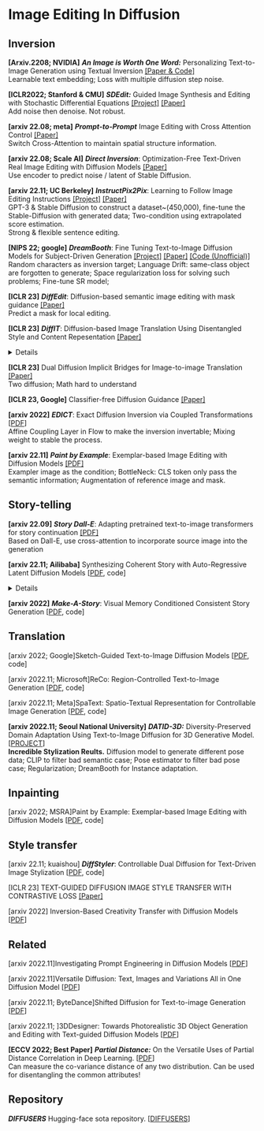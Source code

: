 # Image Editing In Diffusion 


## Inversion 

**[Arxiv.2208; NVIDIA]**  ***An Image is Worth One Word:*** Personalizing Text-to-Image Generation using Textual Inversion [[Paper & Code]](https://github.com/rinongal/textual_inversion)  
Learnable text embedding; Loss with multiple diffusion step noise.

**[ICLR2022; Stanford & CMU]** ***SDEdit:*** Guided Image Synthesis and Editing with Stochastic Differential Equations [[Project]](https://sde-image-editing.github.io/) [[Paper]](https://arxiv.org/pdf/2108.01073.pdf)  
Add noise then denoise. Not robust.

**[arxiv 22.08; meta]** ***Prompt-to-Prompt*** Image Editing with Cross Attention Control [[Paper]](https://arxiv.org/abs/2208.01626)  
Switch Cross-Attention to maintain spatial structure information.

**[arxiv 22.08; Scale AI]** ***Direct Inversion***: Optimization-Free Text-Driven Real Image Editing with Diffusion Models [[Paper]](https://arxiv.org/pdf/2211.07825)  
Use encoder to predict noise / latent of Stable Diffusion.

**[arxiv 22.11; UC Berkeley]** ***InstructPix2Pix***: Learning to Follow Image Editing Instructions [[Project]](https://www.timothybrooks.com/instruct-pix2pix)  [[Paper]](https://arxiv.org/pdf/2211.09800.pdf)  
GPT-3 & Stable Diffusion to construct a dataset~(450,000), fine-tune the Stable-Diffusion with generated data; Two-condition using extrapolated score estimation.  
Strong & flexible sentence editing.  

**[NIPS 22; google]** ***DreamBooth***: Fine Tuning Text-to-Image Diffusion Models for Subject-Driven Generation [[Project]](https://dreambooth.github.io/) [[Paper]](https://arxiv.org/abs/2208.12242) [[Code (Unofficial)]](https://github.com/XavierXiao/Dreambooth-Stable-Diffusion)  
Random characters as inversion target; Language Drift: same-class object are forgotten to generate; Space regularization loss for solving such problems; Fine-tune SR model; 

**[ICLR 23]** ***DiffEdit***: Diffusion-based semantic image editing with mask guidance [[Paper]](https://openreview.net/forum?id=3lge0p5o-M-)  
Predict a mask for local editing.

**[ICLR 23]** ***DiffIT***: Diffusion-based Image Translation Using Disentangled Style and Content Repesentation [[Paper]](https://openreview.net/pdf?id=Nayau9fwXU)  
<details>
<summary>Details</summary>
Nice preliminary: former methods directly incoporate the gradient of a pre-trained classifer (classify the editimated x_0) to modify the x during the training or inference;  
Structure Maintain: 
Self-similarity loss: the cosine distance between the DINO-VIT tokens of one images; calulate the distance between x and x_src; Use additional Contrastive Loss to enbale same position have closer distance;  
Style Maintain: (Text)  CLIP-direction loss; Ensemble CLIP embedding; (Image-guided) CLS Token L2 loss  
Speed-up: Enable the current t CLS different from the previous t CLS token  
Resampling strategy: sample k step to find whose gradient is easily affected by the loss.  
Weakness: Only words editing
</details>
  
**[ICLR 23]** Dual Diffusion Implicit Bridges for Image-to-image Translation [[Paper]](https://openreview.net/pdf?id=5HLoTvVGDe)  
Two diffusion; Math hard to understand

**[ICLR 23, Google]** Classifier-free Diffusion Guidance [[Paper]](https://arxiv.org/pdf/2207.12598.pdf)

**[arxiv 2022]** ***EDICT***: Exact Diffusion Inversion via Coupled Transformations \[[PDF](https://arxiv.org/abs/2211.12446)\]  
Affine Coupling Layer in Flow to make the inversion invertable; Mixing weight to stable the process.

**[arxiv 22.11]** ***Paint by Example***: Exemplar-based Image Editing with Diffusion Models [[PDF]](https://arxiv.org/abs/2211.13227)  
Exampler image as the condition; BottleNeck: CLS token only pass the semantic information; Augmentation of reference image and mask.

## Story-telling

**[arxiv 22.09]** ***Story Dall-E***: Adapting pretrained text-to-image transformers for story continuation [[PDF]](https://arxiv.org/pdf/2209.06192.pdf)  
Based on Dall-E, use cross-attention to incorporate source image into the generation

**[arxiv 22.11; Ailibaba]** Synthesizing Coherent Story with Auto-Regressive Latent Diffusion Models \[[PDF](https://arxiv.org/pdf/2211.10950.pdf), code\]  
<details>
<summary>Details</summary>
Challange: incorporating history captions and scenes for current image generation  
Method: Use history latent as information (Auto-Regressive)  
  x_0 is provided; CLIP for current caption encoding; BLIP for the previous caption and generated image encoding;  
  Adaptive Learning: for new characters: like Dreambooth, using new words to represent it and finetune the G to remember the character.
</details>

**[arxiv 2022]** ***Make-A-Story***: Visual Memory Conditioned Consistent Story Generation  \[[PDF](https://arxiv.org/pdf/2211.13319.pdf), code\]  


## Translation
[arxiv 2022; Google]Sketch-Guided Text-to-Image Diffusion Models \[[PDF](https://arxiv.org/pdf/2211.13752.pdf), code\]  

[arxiv 2022.11; Microsoft]ReCo: Region-Controlled Text-to-Image Generation \[[PDF](https://arxiv.org/pdf/2211.15518.pdf), code\]  

[arxiv 2022.11; Meta]SpaText: Spatio-Textual Representation for Controllable Image Generation  \[[PDF](https://arxiv.org/pdf/2211.14305.pdf), code\]  

**[arxiv 2022.11; Seoul National University]** ***DATID-3D:*** Diversity-Preserved Domain Adaptation Using Text-to-Image Diffusion for 3D Generative Model. \[[PROJECT](https://datid-3d.github.io/)]  
**Incredible Stylization Reults.** Diffusion model to generate different pose data; CLIP to filter bad semantic case; Pose estimator to filter bad pose case; Regularization; DreamBooth for Instance adaptation.

## Inpainting 
[arxiv 2022; MSRA]Paint by Example: Exemplar-based Image Editing with Diffusion Models \[[PDF](https://arxiv.org/pdf/2211.13227.pdf), code\]  


## Style transfer 
[arxiv 22.11; kuaishou] ***DiffStyler***: Controllable Dual Diffusion for Text-Driven Image Stylization \[[PDF](https://arxiv.org/pdf/2211.10682.pdf), code\]  

[ICLR 23] TEXT-GUIDED DIFFUSION IMAGE STYLE TRANSFER WITH CONTRASTIVE LOSS [[Paper]](https://openreview.net/pdf?id=iJ_E0ZCy8fi)  

[arxiv 2022] Inversion-Based Creativity Transfer with Diffusion Models \[[PDF](https://arxiv.org/pdf/2211.13203.pdf)\]


## Related 
[arxiv 2022.11]Investigating Prompt Engineering in Diffusion Models \[[PDF](https://arxiv.org/pdf/2211.15462.pdf)\] 

[arxiv 2022.11]Versatile Diffusion: Text, Images and Variations All in One Diffusion Model \[[PDF](https://arxiv.org/pdf/2211.08332.pdf)\] 

[arxiv 2022.11; ByteDance]Shifted Diffusion for Text-to-image Generation  \[[PDF](https://arxiv.org/pdf/2211.15388.pdf)\] 

[arxiv 2022.11; ]3DDesigner: Towards Photorealistic 3D Object Generation and Editing with Text-guided Diffusion Models  \[[PDF](https://arxiv.org/pdf/2211.14108.pdf)\] 

**[ECCV 2022; Best Paper]** ***Partial Distance:*** On the Versatile Uses of Partial Distance Correlation in Deep Learning. \[[PDF](https://arxiv.org/abs/2207.09684)\]  
Can measure the co-variance distance of any two distribution. Can be used for disentangling the common attributes!

## Repository
***DIFFUSERS*** Hugging-face sota repository. \[[DIFFUSERS](https://github.com/huggingface/diffusers)\]
